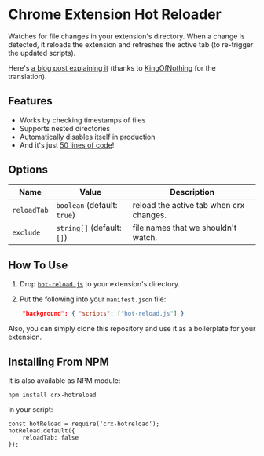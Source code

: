 # Chrome Extension Hot Reloader

Watches for file changes in your extension's directory. When a change is detected, it reloads the extension and refreshes the active tab (to re-trigger the updated scripts).

Here's [a blog post explaining it](https://60devs.com/hot-reloading-for-chrome-extensions.html) (thanks to [KingOfNothing](https://habrahabr.ru/users/KingOfNothing/) for the translation).

## Features

- Works by checking timestamps of files
- Supports nested directories
- Automatically disables itself in production
- And it's just <a href="https://github.com/xpl/crx-hotreload/blob/master/hot-reload.js">50 lines of code</a>!

## Options

|  Name        |   Value                      |  Description                           |
|--------------|------------------------------|----------------------------------------|
| `reloadTab`  | `boolean` (default: `true`)  | reload the active tab when crx changes.|
| `exclude`    | `string[]` (default: `[]`)   | file names that we shouldn't watch.    |

## How To Use

1. Drop [`hot-reload.js`](https://github.com/xpl/crx-hotreload/blob/master/hot-reload.js) to your extension's directory.

2. Put the following into your `manifest.json` file:

```json
    "background": { "scripts": ["hot-reload.js"] }
```

Also, you can simply clone this repository and use it as a boilerplate for your extension.

## Installing From NPM

It is also available as NPM module:

```
npm install crx-hotreload
```

In your script:
```
const hotReload = require('crx-hotreload');
hotReload.default({
    reloadTab: false
});
```
